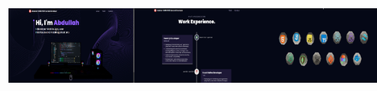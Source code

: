 <div style="display: flex; justify-content: space-around;">
    <img src="ss/1.png" alt="Screenshot" width="250" />
    <img src="ss/2.png" alt="Screenshot" width="250" />
    <img src="ss/3.png" alt="Screenshot" width="250" />
    <img src="ss/4.png" alt="Screenshot" width="250" />
    <img src="ss/5.png" alt="Screenshot" width="250" />
  
</div>
